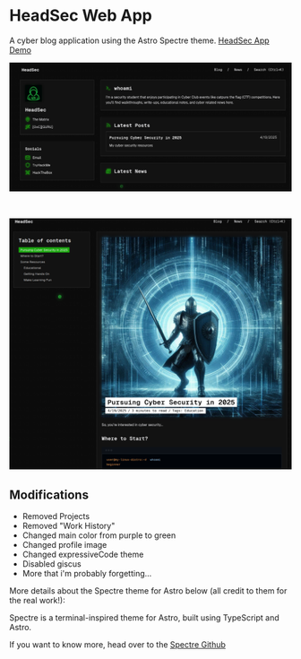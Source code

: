 # HeadSec Web App

A cyber blog application using the Astro Spectre theme. [HeadSec App Demo](https://www.headsec.blog)

![Headsec](/public/img//headsec.png)

<br />

![Headsec Blog](/public/img/headsec-blog.png)

## Modifications

- Removed Projects
- Removed "Work History"
- Changed main color from purple to green
- Changed profile image
- Changed expressiveCode theme
- Disabled giscus
- More that i'm probably forgetting...

More details about the Spectre theme for Astro below (all credit to them for the real work!):

Spectre is a terminal-inspired theme for Astro, built using TypeScript and Astro.

If you want to know more, head over to the [Spectre Github](https://github.com/louisescher/spectre/)
